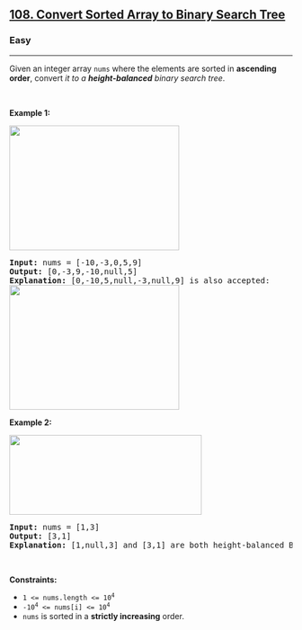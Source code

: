<h2><a href="https://leetcode.com/problems/convert-sorted-array-to-binary-search-tree/">108. Convert Sorted Array to Binary Search Tree</a></h2><h3>Easy</h3><hr><div style="user-select: auto;"><p style="user-select: auto;">Given an integer array <code style="user-select: auto;">nums</code> where the elements are sorted in <strong style="user-select: auto;">ascending order</strong>, convert <em style="user-select: auto;">it to a </em><span data-keyword="height-balanced" style="user-select: auto;"><strong style="user-select: auto;"><em style="user-select: auto;">height-balanced</em></strong></span> <em style="user-select: auto;">binary search tree</em>.</p>

<p style="user-select: auto;">&nbsp;</p>
<p style="user-select: auto;"><strong class="example" style="user-select: auto;">Example 1:</strong></p>
<img alt="" src="https://assets.leetcode.com/uploads/2021/02/18/btree1.jpg" style="width: 302px; height: 222px; user-select: auto;">
<pre style="position: relative; user-select: auto;"><strong style="user-select: auto;">Input:</strong> nums = [-10,-3,0,5,9]
<strong style="user-select: auto;">Output:</strong> [0,-3,9,-10,null,5]
<strong style="user-select: auto;">Explanation:</strong> [0,-10,5,null,-3,null,9] is also accepted:
<img alt="" src="https://assets.leetcode.com/uploads/2021/02/18/btree2.jpg" style="width: 302px; height: 222px; user-select: auto;">
<div class="open_grepper_editor" title="Edit &amp; Save To Grepper" style="user-select: auto;"></div></pre>

<p style="user-select: auto;"><strong class="example" style="user-select: auto;">Example 2:</strong></p>
<img alt="" src="https://assets.leetcode.com/uploads/2021/02/18/btree.jpg" style="width: 342px; height: 142px; user-select: auto;">
<pre style="position: relative; user-select: auto;"><strong style="user-select: auto;">Input:</strong> nums = [1,3]
<strong style="user-select: auto;">Output:</strong> [3,1]
<strong style="user-select: auto;">Explanation:</strong> [1,null,3] and [3,1] are both height-balanced BSTs.
<div class="open_grepper_editor" title="Edit &amp; Save To Grepper" style="user-select: auto;"></div></pre>

<p style="user-select: auto;">&nbsp;</p>
<p style="user-select: auto;"><strong style="user-select: auto;">Constraints:</strong></p>

<ul style="user-select: auto;">
	<li style="user-select: auto;"><code style="user-select: auto;">1 &lt;= nums.length &lt;= 10<sup style="user-select: auto;">4</sup></code></li>
	<li style="user-select: auto;"><code style="user-select: auto;">-10<sup style="user-select: auto;">4</sup> &lt;= nums[i] &lt;= 10<sup style="user-select: auto;">4</sup></code></li>
	<li style="user-select: auto;"><code style="user-select: auto;">nums</code> is sorted in a <strong style="user-select: auto;">strictly increasing</strong> order.</li>
</ul>
</div>